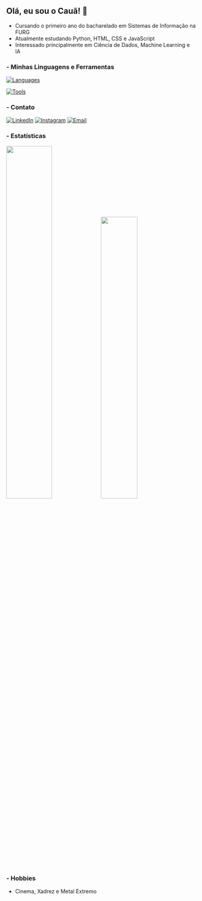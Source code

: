 ## Olá, eu sou o Cauã! 👋 


- Cursando o primeiro ano do bacharelado em Sistemas de Informação na FURG
- Atualmente estudando Python, HTML, CSS e JavaScript
- Interessado principalmente em Ciência de Dados, Machine Learning e IA

### - Minhas Linguagens e Ferramentas 

[![Languages](https://skillicons.dev/icons?i=html,css,py)](https://skillicons.dev)

[![Tools](https://skillicons.dev/icons?i=git,vscode,linux)](https://skillicons.dev)

### - Contato

[![LinkedIn](https://img.shields.io/badge/linkedin-0A66C2?style=for-the-badge&logo=linkedin&logoColor=white)](https://www.linkedin.com/in/cauafsantosdev/)
[![Instagram](https://img.shields.io/badge/instagram-E4405F?style=for-the-badge&logo=instagram&logoColor=white)](https://www.instagram.com/cauafsantosdev/)
[![Email](https://img.shields.io/badge/email-EA4335?style=for-the-badge&logo=gmail&logoColor=white)](mailto:cauafsantosdev@gmail.com)

### - Estatísticas

<p><img width="49%" src="https://github-readme-stats.vercel.app/api?username=cauafsantosdev&theme=midnight-purple&show_icons=true&hide_border=false&count_private=true"> <img width="43.8%" src="https://github-readme-stats.vercel.app/api/top-langs/?username=cauafsantosdev&theme=midnight-purple&show_icons=true&hide_border=false&layout=compact"></p>

### - Hobbies

- Cinema, Xadrez e Metal Extremo
